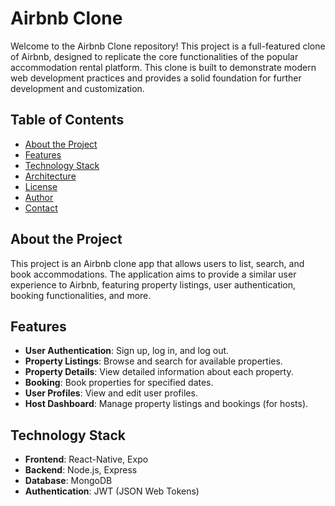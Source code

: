 # Airbnb Clone

Welcome to the Airbnb Clone repository! This project is a full-featured clone of Airbnb, designed to replicate the core functionalities of the popular accommodation rental platform. This clone is built to demonstrate modern web development practices and provides a solid foundation for further development and customization.

## Table of Contents

- [About the Project](#about-the-project)
- [Features](#features)
- [Technology Stack](#technology-stack)
- [Architecture](#architecture)
- [License](#license)
- [Author](#author)
- [Contact](#contact)

## About the Project

This project is an Airbnb clone app that allows users to list, search, and book accommodations. The application aims to provide a similar user experience to Airbnb, featuring property listings, user authentication, booking functionalities, and more.

## Features

- **User Authentication**: Sign up, log in, and log out.
- **Property Listings**: Browse and search for available properties.
- **Property Details**: View detailed information about each property.
- **Booking**: Book properties for specified dates.
- **User Profiles**: View and edit user profiles.
- **Host Dashboard**: Manage property listings and bookings (for hosts).

## Technology Stack

- **Frontend**: React-Native, Expo
- **Backend**: Node.js, Express
- **Database**: MongoDB
- **Authentication**: JWT (JSON Web Tokens)
